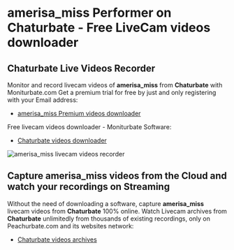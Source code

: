 # amerisa_miss Performer on Chaturbate - Free LiveCam videos downloader

## Chaturbate Live Videos Recorder

Monitor and record livecam videos of **amerisa_miss** from **Chaturbate** with Moniturbate.com
Get a premium trial for free by just and only registering with your Email address:
* [amerisa_miss Premium videos downloader](https://moniturbate.com/request-demo-licence-key.html)

Free livecam videos downloader - Moniturbate Software:
* [Chaturbate videos downloader](https://moniturbate.com/moniturbate-download-software.html)

![amerisa_miss livecam videos recorder](https://peachurnet.com/templates/moniturbate-software.png)


## Capture amerisa_miss videos from the Cloud and watch your recordings on Streaming

Without the need of downloading a software, capture **amerisa_miss** livecam videos from **Chaturbate** 100% online.
Watch Livecam archives from **Chaturbate** unlimitedly from thousands of existing recordings, only on Peachurbate.com and its websites network:
* [Chaturbate videos archives](https://peachurnet.com/)